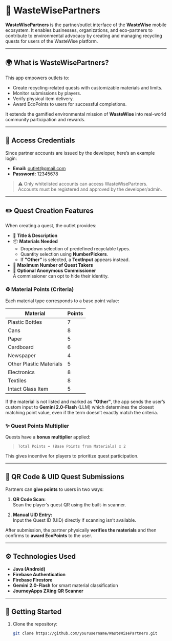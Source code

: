 # 🏪 WasteWisePartners

**WasteWisePartners** is the partner/outlet interface of the **WasteWise** mobile ecosystem. It enables businesses, organizations, and eco-partners to contribute to environmental advocacy by creating and managing recycling quests for users of the WasteWise platform.

---

## 🌍 What is WasteWisePartners?

This app empowers outlets to:

- Create recycling-related quests with customizable materials and limits.
- Monitor submissions by players.
- Verify physical item delivery.
- Award EcoPoints to users for successful completions.

It extends the gamified environmental mission of **WasteWise** into real-world community participation and rewards.

---

## 🔐 Access Credentials

Since partner accounts are issued by the developer, here’s an example login:

- **Email:** outlet@gmail.com  
- **Password:** 12345678

> ⚠️ Only whitelisted accounts can access WasteWisePartners. Accounts must be registered and approved by the developer/admin.

---

## ✏️ Quest Creation Features

When creating a quest, the outlet provides:

- 📝 **Title & Description**
- 📦 **Materials Needed**  
  - Dropdown selection of predefined recyclable types.
  - Quantity selection using **NumberPickers**.
  - If **"Other"** is selected, a **TextInput** appears instead.
- 👥 **Maximum Number of Quest Takers**
- 🙈 **Optional Anonymous Commissioner**  
  A commissioner can opt to hide their identity.

### ♻️ Material Points (Criteria)

Each material type corresponds to a base point value:

| Material                  | Points |
|---------------------------|--------|
| Plastic Bottles           | 7      |
| Cans                      | 8      |
| Paper                     | 5      |
| Cardboard                 | 6      |
| Newspaper                 | 4      |
| Other Plastic Materials   | 5      |
| Electronics               | 8      |
| Textiles                  | 8      |
| Intact Glass Item         | 5      |

If the material is not listed and marked as **"Other"**, the app sends the user’s custom input to **Gemini 2.0-Flash** (LLM) which determines the closest matching point value, even if the term doesn’t exactly match the criteria.

### ✨ Quest Points Multiplier

Quests have a **bonus multiplier** applied:  
> `Total Points = (Base Points from Materials) x 2`

This gives incentive for players to prioritize quest participation.

---

## 📲 QR Code & UID Quest Submissions

Partners can **give points** to users in two ways:

1. **QR Code Scan:**  
   Scan the player’s quest QR using the built-in scanner.

2. **Manual UID Entry:**  
   Input the Quest ID (UID) directly if scanning isn’t available.

After submission, the partner physically **verifies the materials** and then confirms to **award EcoPoints** to the user.

---

## ⚙️ Technologies Used

- **Java (Android)**
- **Firebase Authentication**
- **Firebase Firestore**
- **Gemini 2.0-Flash** for smart material classification
- **JourneyApps ZXing QR Scanner**

---

## 🧪 Getting Started

1. Clone the repository:
   ```bash
   git clone https://github.com/yourusername/WasteWisePartners.git
